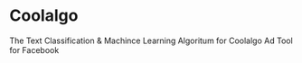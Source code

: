 # Coolalgo
The Text Classification &amp; Machince Learning Algoritum for Coolalgo Ad Tool for Facebook
